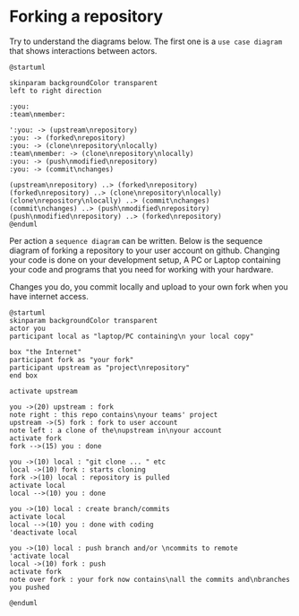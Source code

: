 # Forking a repository

Try to understand the diagrams below. The first one is a `use case diagram` that shows interactions between actors.

```plantuml
@startuml

skinparam backgroundColor transparent
left to right direction

:you:
:team\nmember:

':you: -> (upstream\nrepository)
:you: -> (forked\nrepository)
:you: -> (clone\nrepository\nlocally)
:team\nmember: -> (clone\nrepository\nlocally)
:you: -> (push\nmodified\nrepository)
:you: -> (commit\nchanges)

(upstream\nrepository) ..> (forked\nrepository)
(forked\nrepository) ..> (clone\nrepository\nlocally)
(clone\nrepository\nlocally) ..> (commit\nchanges)
(commit\nchanges) ..> (push\nmodified\nrepository)
(push\nmodified\nrepository) ..> (forked\nrepository)
@enduml
```
Per action a `sequence diagram` can be written. Below is the sequence diagram of forking a repository to your user account on github. Changing your code is done on your development setup, A PC or Laptop containing your code and programs that you need for working with your hardware.

Changes you do, you commit locally and upload to your own fork when you have internet access.

```plantuml
@startuml
skinparam backgroundColor transparent
actor you
participant local as "laptop/PC containing\n your local copy"

box "the Internet"
participant fork as "your fork"
participant upstream as "project\nrepository"
end box

activate upstream

you ->(20) upstream : fork
note right : this repo contains\nyour teams' project
upstream ->(5) fork : fork to user account
note left : a clone of the\nupstream in\nyour account
activate fork
fork -->(15) you : done

you ->(10) local : "git clone ... " etc
local ->(10) fork : starts cloning
fork ->(10) local : repository is pulled 
activate local
local -->(10) you : done

you ->(10) local : create branch/commits
activate local
local -->(10) you : done with coding
'deactivate local

you ->(10) local : push branch and/or \ncommits to remote
'activate local
local ->(10) fork : push
activate fork
note over fork : your fork now contains\nall the commits and\nbranches you pushed

@enduml
```
